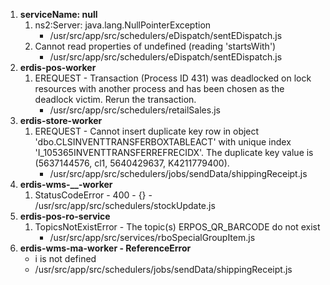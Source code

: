 1. **serviceName: null**
   1. ns2:Server: java.lang.NullPointerException
      - /usr/src/app/src/schedulers/eDispatch/sentEDispatch.js
   2. Cannot read properties of undefined (reading 'startsWith')
       - /usr/src/app/src/schedulers/eDispatch/sentEDispatch.js
2. **erdis-pos-worker**
   1. EREQUEST - Transaction (Process ID 431) was deadlocked on lock resources with another process and has been chosen as the deadlock victim. Rerun the transaction.
      - /usr/src/app/src/schedulers/retailSales.js
3. **erdis-store-worker**
   1. EREQUEST - Cannot insert duplicate key row in object 'dbo.CLSINVENTTRANSFERBOXTABLEACT' with unique index 'I_105365INVENTTRANSFERREFRECIDX'. The duplicate key value is (5637144576, cl1, 5640429637, K4211779400).
      - /usr/src/app/src/schedulers/jobs/sendData/shippingReceipt.js 
4. **erdis-wms-__-worker**
   1. StatusCodeError - 400 - {} - /usr/src/app/src/schedulers/stockUpdate.js
5. **erdis-pos-ro-service**
   1. TopicsNotExistError - The topic(s) ERPOS_QR_BARCODE do not exist
      - /usr/src/app/src/services/rboSpecialGroupItem.js
6. **erdis-wms-ma-worker - ReferenceError**
   -  i is not defined
   -  /usr/src/app/src/schedulers/jobs/sendData/shippingReceipt.js